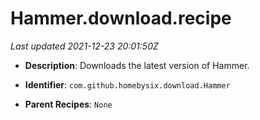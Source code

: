 # Hammer.download.recipe

_Last updated 2021-12-23 20:01:50Z_

- **Description**: Downloads the latest version of Hammer.

- **Identifier**: `com.github.homebysix.download.Hammer`

- **Parent Recipes**: `None`
